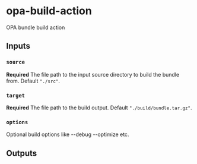# opa-build-action

OPA bundle build action

## Inputs

### `source`

**Required** The file path to the input source directory to build the bundle from. Default `"./src"`.

### `target`

**Required** The file path to the build output. Default `"./build/bundle.tar.gz"`.

### `options`

Optional build options like --debug --optimize etc.

## Outputs



